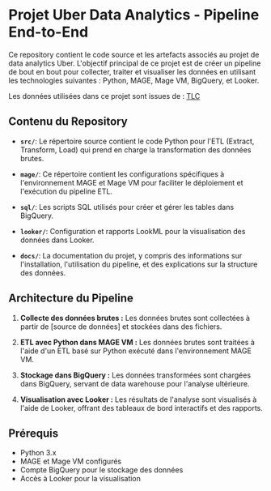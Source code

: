 # Projet Uber Data Analytics - Pipeline End-to-End

Ce repository contient le code source et les artefacts associés au projet de data analytics Uber. L'objectif principal de ce projet est de créer un pipeline de bout en bout pour collecter, traiter et visualiser les données en utilisant les technologies suivantes : Python, MAGE, Mage VM, BigQuery, et Looker.

Les données utilisées dans ce projet sont issues de : [TLC](https://www.nyc.gov/site/tlc/about/tlc-trip-record-data.page)
## Contenu du Repository

- **`src/`**: Le répertoire source contient le code Python pour l'ETL (Extract, Transform, Load) qui prend en charge la transformation des données brutes.
  
- **`mage/`**: Ce répertoire contient les configurations spécifiques à l'environnement MAGE et Mage VM pour faciliter le déploiement et l'exécution du pipeline ETL.

- **`sql/`**: Les scripts SQL utilisés pour créer et gérer les tables dans BigQuery.

- **`looker/`**: Configuration et rapports LookML pour la visualisation des données dans Looker.

- **`docs/`**: La documentation du projet, y compris des informations sur l'installation, l'utilisation du pipeline, et des explications sur la structure des données.

## Architecture du Pipeline

1. **Collecte des données brutes :** Les données brutes sont collectées à partir de [source de données] et stockées dans des fichiers.

2. **ETL avec Python dans MAGE VM :** Les données brutes sont traitées à l'aide d'un ETL basé sur Python exécuté dans l'environnement MAGE VM.

3. **Stockage dans BigQuery :** Les données transformées sont chargées dans BigQuery, servant de data warehouse pour l'analyse ultérieure.

4. **Visualisation avec Looker :** Les résultats de l'analyse sont visualisés à l'aide de Looker, offrant des tableaux de bord interactifs et des rapports.

## Prérequis

- Python 3.x
- MAGE et Mage VM configurés
- Compte BigQuery pour le stockage des données
- Accès à Looker pour la visualisation
